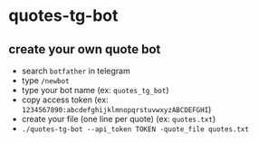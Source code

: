 # quotes-tg-bot

## create your own quote bot
- search `botfather` in telegram
- type `/newbot`
- type your bot name (ex: `quotes_tg_bot`)
- copy access token (ex: `1234567890:abcdefghijklmnopqrstuvwxyzABCDEFGHI`)
- create your file (one line per quote) (ex: `quotes.txt`)
- `./quotes-tg-bot --api_token TOKEN -quote_file quotes.txt
`